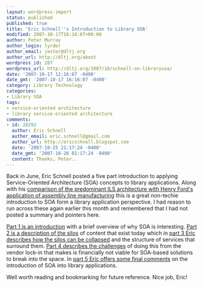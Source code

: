 ```yaml
---
layout: wordpress-import
status: published
published: true
title: 'Eric Schnell''s Introduction to Library SOA'
modified: 2007-10-17T16:16:07+00:00
author: Peter Murray
author_login: lyrdor
author_email: jester@dltj.org
author_url: http://dltj.org/about
wordpress_id: 287
wordpress_url: http://dltj.org/2007/10/schnell-on-librarysoa/
date: '2007-10-17 12:16:07 -0400'
date_gmt: '2007-10-17 16:16:07 -0400'
category: Library Technology
categories:
- Library SOA
tags:
- service-oriented architecture
- library service-oriented architecture
comments:
- id: 28292
  author: Eric Schnell
  author_email: eric.schnell@gmail.com
  author_url: http://ericschnell.blogspot.com
  date: '2007-10-25 21:17:24 -0400'
  date_gmt: '2007-10-26 01:17:24 -0400'
  content: Thanks, Peter..
---
```

<p>Back in June, Eric Schnell posted a five part introduction to applying Service-Oriented Architecture (SOA) concepts to library applications.  Along with his <a href="http://ericschnell.blogspot.com/2006/10/what-do-henry-ford-and-online-catalog.html" title="What Do Henry Ford and the Online Catalog Have In Common?">comparison of the predominant ILS architecture with Henry Ford's application of assembly line manufacturing</a> this is a great non-techie introduction to SOA form a library application perspective.  I had reason to run across these again earlier this month and remembered that I had not posted a summary and pointers here.</p>
<p><a href="http://ericschnell.blogspot.com/2007/06/service-oriented-library-systems-part.html" title="The Medium is the Message: Service-Oriented Library Systems Pt.1: Introduction">Part 1 is an introduction</a> with a brief overview of why SOA is interesting.  <a href="http://ericschnell.blogspot.com/2007/06/service-oriented-library-systems-pt-2.html" title="The Medium is the Message: Service Oriented Library Systems Pt. 2: What We Have Today">Part 2 is a description of the silos</a> of content that exist today which in <a href="http://ericschnell.blogspot.com/2007/07/service-oriented-library-systems-pt-3.html" title="The Medium is the Message: Service Oriented Library Systems Pt. 3: Where Are We Heading?">part 3 Eric describes how the silos can be collapsed</a> and the structure of services that surround them.  <a href="http://ericschnell.blogspot.com/2007/07/service-oriented-library-systems-pt-4.html" title="The Medium is the Message: Service Oriented Library Systems Pt. 4: Challenges">Part 4 describes the challenges</a> of doing this from the vendor lock-in that makes is financially not viable for SOA-based solutions to break into the space.  In <a href="http://ericschnell.blogspot.com/2007/07/service-oriented-library-systems-pt-5.html" title="The Medium is the Message: Service-Oriented Library Systems Pt. 5: Final Comments">part 5 Eric offers some final comments</a> on the introduction of SOA into library applications.</p>
<p>Well worth reading and bookmarking for future reference.  Nice job, Eric!</p>
